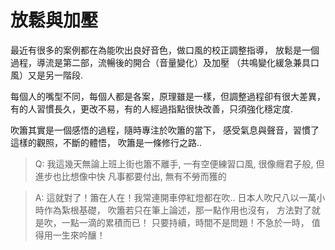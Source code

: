 # 放鬆與加壓

最近有很多的案例都在為能吹出良好音色，做口風的校正調整指導，
放鬆是一個過程，導流是第二部，流暢後的開合（音量變化）及加壓
（共鳴變化緩急兼具口風）又是另一階段.

每個人的嘴型不同，每個人都是各案，原理雖是一樣，但調整過程卻有很大差異，
有的人習慣長久，更改不易，有的人經過指點很快改善，只須強化穩定度.

吹簫其實是一個感悟的過程，隨時專注於吹簫的當下，
感受氣息與聲音，習慣了這樣的觀照，不斷的體悟，
吹簫是一條修行之路..

> Q: 我這幾天無論上班上街也簫不離手, 一有空便練習口風, 很像癮君子般, 但進步也比想像中快
凡事都要付出, 無有不勞而獲的

> A: 這就對了！簫在人在！我常連開車停紅燈都在吹..
> 日本人吹尺八以一萬小時作為紮根基礎，
吹簫若只在筆上論述，那一點作用也沒有，
方法對了就是吹，一點一滴的累積而已！
> 只要持續，時間不是問題！不急於一時，
值得用一生來吟釀！
